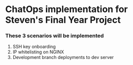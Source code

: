# ChatOps implementation for Steven's Final Year Project

### These 3 scenarios will be implemented
1. SSH key onboarding
2. IP whitelisting on NGINX
3. Development branch deployments to dev server
